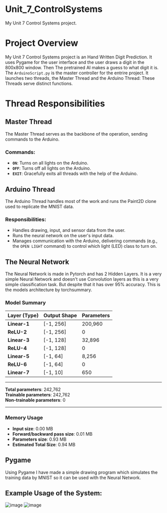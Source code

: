 # Unit_7_ControlSystems
My Unit 7 Control Systems project.

# Project Overview
My Unit 7 Control Systems project is an Hand Written Digit Prediction. It uses Pygame for the user interface and the user draws a digit in the 800x800 window.
Then The pretrained AI makes a guess to what digit it is. The `ArduinoScript.py` is the master controller for the entrire project. It launches two threads,
the Master Thread and the Arduino Thread: These Threads serve distinct functions.
 # Thread Responsibilities

## Master Thread
The Master Thread serves as the backbone of the operation, sending commands to the Arduino.

### Commands:
- **`ON`**: Turns on all lights on the Arduino.
- **`OFF`**: Turns off all lights on the Arduino.
- **`EXIT`**: Gracefully exits all threads with the help of the Arduino.

## Arduino Thread
The Arduino Thread handles most of the work and runs the Paint2D clone used to replicate the MNIST data.

### Responsibilities:
- Handles drawing, input, and sensor data from the user.
- Runs the neural network on the user's input data.
- Manages communication with the Arduino, delivering commands (e.g., the `OPEN LIGHT` command) to control which light (LED) class to turn on.


## The Neural Network
The Neural Network is made in Pytorch and has 2 Hidden Layers. It is a very simple Neural Network and doesn't use Convolution layers as this is a very simple classification task.
But despite that it has over 95% accuracy. This is the models architecture by torchsummary.

### Model Summary
| Layer (Type)    | Output Shape | Parameters |
|-----------------|--------------|------------|
| **Linear-1**    | [-1, 256]    | 200,960    |
| **ReLU-2**      | [-1, 256]    | 0          |
| **Linear-3**    | [-1, 128]    | 32,896     |
| **ReLU-4**      | [-1, 128]    | 0          |
| **Linear-5**    | [-1, 64]     | 8,256      |
| **ReLU-6**      | [-1, 64]     | 0          |
| **Linear-7**    | [-1, 10]     | 650        |

---

**Total parameters**: 242,762  
**Trainable parameters**: 242,762  
**Non-trainable parameters**: 0  

---

### Memory Usage

- **Input size**: 0.00 MB
- **Forward/backward pass size**: 0.01 MB
- **Parameters size**: 0.93 MB
- **Estimated Total Size**: 0.94 MB

## Pygame
Using Pygame I have made a simple drawing program which simulates the training data by MNIST so it can be used with the Neural Network.

## Example Usage of the System:
![image](https://github.com/user-attachments/assets/3a56bdcb-6470-4b07-a89a-04ccbafac6ab)
![image](https://github.com/user-attachments/assets/1a4e005e-531a-4bc1-9987-059e5aed1d76)
